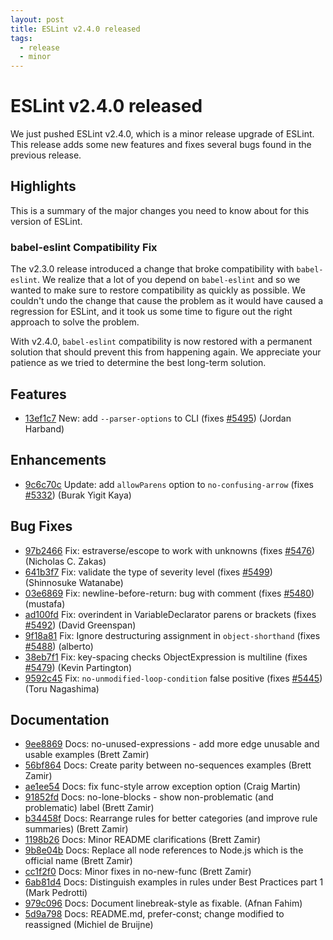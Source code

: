 ```yaml
---
layout: post
title: ESLint v2.4.0 released
tags:
  - release
  - minor
---
```

# ESLint v2.4.0 released

We just pushed ESLint v2.4.0, which is a minor release upgrade of ESLint. This release adds some new features and fixes several bugs found in the previous release.

## Highlights

This is a summary of the major changes you need to know about for this version of ESLint.

### babel-eslint Compatibility Fix

The v2.3.0 release introduced a change that broke compatibility with `babel-eslint`. We realize that a lot of you depend on `babel-eslint` and so we wanted to make sure to restore compatibility as quickly as possible. We couldn't undo the change that cause the problem as it would have caused a regression for ESLint, and it took us some time to figure out the right approach to solve the problem.

With v2.4.0, `babel-eslint` compatibility is now restored with a permanent solution that should prevent this from happening again. We appreciate your patience as we tried to determine the best long-term solution.






## Features


* [13ef1c7](https://github.com/eslint/eslint/commit/13ef1c7) New: add `--parser-options` to CLI (fixes [#5495](https://github.com/eslint/eslint/issues/5495)) (Jordan Harband)




## Enhancements


* [9c6c70c](https://github.com/eslint/eslint/commit/9c6c70c) Update: add `allowParens` option to `no-confusing-arrow` (fixes [#5332](https://github.com/eslint/eslint/issues/5332)) (Burak Yigit Kaya)




## Bug Fixes


* [97b2466](https://github.com/eslint/eslint/commit/97b2466) Fix: estraverse/escope to work with unknowns (fixes [#5476](https://github.com/eslint/eslint/issues/5476)) (Nicholas C. Zakas)
* [641b3f7](https://github.com/eslint/eslint/commit/641b3f7) Fix: validate the type of severity level (fixes [#5499](https://github.com/eslint/eslint/issues/5499)) (Shinnosuke Watanabe)
* [03e6869](https://github.com/eslint/eslint/commit/03e6869) Fix: newline-before-return: bug with comment (fixes [#5480](https://github.com/eslint/eslint/issues/5480)) (mustafa)
* [ad100fd](https://github.com/eslint/eslint/commit/ad100fd) Fix: overindent in VariableDeclarator parens or brackets (fixes [#5492](https://github.com/eslint/eslint/issues/5492)) (David Greenspan)
* [9f18a81](https://github.com/eslint/eslint/commit/9f18a81) Fix: Ignore destructuring assignment in `object-shorthand` (fixes [#5488](https://github.com/eslint/eslint/issues/5488)) (alberto)
* [38eb7f1](https://github.com/eslint/eslint/commit/38eb7f1) Fix: key-spacing checks ObjectExpression is multiline (fixes [#5479](https://github.com/eslint/eslint/issues/5479)) (Kevin Partington)
* [9592c45](https://github.com/eslint/eslint/commit/9592c45) Fix: `no-unmodified-loop-condition` false positive (fixes [#5445](https://github.com/eslint/eslint/issues/5445)) (Toru Nagashima)




## Documentation


* [9ee8869](https://github.com/eslint/eslint/commit/9ee8869) Docs: no-unused-expressions - add more edge unusable and usable examples (Brett Zamir)
* [56bf864](https://github.com/eslint/eslint/commit/56bf864) Docs: Create parity between no-sequences examples (Brett Zamir)
* [ae1ee54](https://github.com/eslint/eslint/commit/ae1ee54) Docs: fix func-style arrow exception option (Craig Martin)
* [91852fd](https://github.com/eslint/eslint/commit/91852fd) Docs: no-lone-blocks - show non-problematic (and problematic) label (Brett Zamir)
* [b34458f](https://github.com/eslint/eslint/commit/b34458f) Docs: Rearrange rules for better categories (and improve rule summaries) (Brett Zamir)
* [1198b26](https://github.com/eslint/eslint/commit/1198b26) Docs: Minor README clarifications (Brett Zamir)
* [9b8e04b](https://github.com/eslint/eslint/commit/9b8e04b) Docs: Replace all node references to Node.js which is the official name (Brett Zamir)
* [cc1f2f0](https://github.com/eslint/eslint/commit/cc1f2f0) Docs: Minor fixes in no-new-func (Brett Zamir)
* [6ab81d4](https://github.com/eslint/eslint/commit/6ab81d4) Docs: Distinguish examples in rules under Best Practices part 1 (Mark Pedrotti)
* [979c096](https://github.com/eslint/eslint/commit/979c096) Docs: Document linebreak-style as fixable. (Afnan Fahim)
* [5d9a798](https://github.com/eslint/eslint/commit/5d9a798) Docs: README.md, prefer-const; change modified to reassigned (Michiel de Bruijne)






